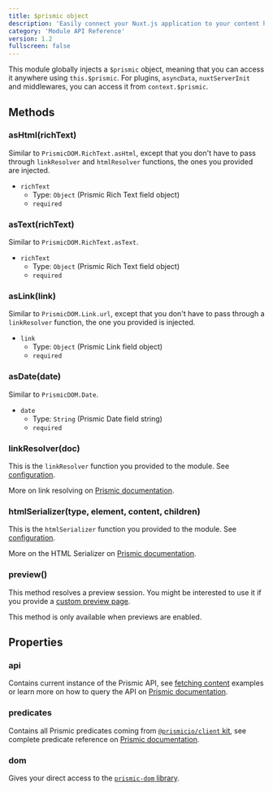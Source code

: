 ```yaml
---
title: $prismic object
description: 'Easily connect your Nuxt.js application to your content hosted on Prismic'
category: 'Module API Reference'
version: 1.2
fullscreen: false
---
```


This module globally injects a `$prismic` object, meaning that you can access it anywhere using `this.$prismic`. For plugins, `asyncData`, `nuxtServerInit` and middlewares, you can access it from `context.$prismic`.

## Methods

### asHtml(richText)

Similar to `PrismicDOM.RichText.asHtml`, except that you don't have to pass through `linkResolver` and `htmlResolver` functions, the ones you provided are injected.

- `richText`
  - Type: `Object` (Prismic Rich Text field object)
  - `required`

### asText(richText)

Similar to `PrismicDOM.RichText.asText`.

- `richText`
  - Type: `Object` (Prismic Rich Text field object)
  - `required`

### asLink(link)

Similar to `PrismicDOM.Link.url`, except that you don't have to pass through a `linkResolver` function, the one you provided is injected.

- `link`
  - Type: `Object` (Prismic Link field object)
  - `required`

### asDate(date)

Similar to `PrismicDOM.Date`.

- `date`
  - Type: `String` (Prismic Date field string)
  - `required`

### linkResolver(doc)

This is the `linkResolver` function you provided to the module. See [configuration](/configuration#linkresolver).

<alert type="info">

More on link resolving on [Prismic documentation](https://prismic.io/docs/technologies/link-resolver-nuxtjs).

</alert>

### htmlSerializer(type, element, content, children)

This is the `htmlSerializer` function you provided to the module. See [configuration](/configuration#htmlserializer).

<alert type="info">

More on the HTML Serializer on [Prismic documentation](https://prismic.io/docs/technologies/html-serializer-nuxtjs).

</alert>

### preview()

This method resolves a preview session. You might be interested to use it if you provide a [custom preview page](/previews#customizing-the-preview-page).

<alert>

This method is only available when previews are enabled.

</alert>

## Properties

### api

Contains current instance of the Prismic API, see [fetching content](/fetching-content) examples or learn more on how to query the API on [Prismic documentation](https://prismic.io/docs/technologies/query-content-from-cms-nuxtjs).

### predicates

Contains all Prismic predicates coming from [`@prismicio/client` kit](https://github.com/prismicio/prismic-javascript), see complete predicate reference on [Prismic documentation](https://prismic.io/docs/technologies/query-predicate-reference-vuejs).

### dom

Gives your direct access to the [`prismic-dom` library](https://github.com/prismicio/prismic-dom).
